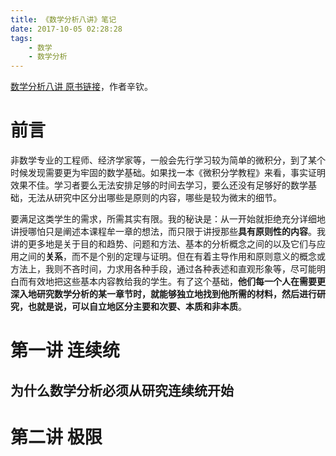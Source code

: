 ```yaml
---
title: 《数学分析八讲》笔记
date: 2017-10-05 02:28:28
tags:
	- 数学
	- 数学分析
---
```


[数学分析八讲 原书链接](https://book.douban.com/subject/4825571/)，作者辛钦。

# 前言

非数学专业的工程师、经济学家等，一般会先行学习较为简单的微积分，到了某个时候发现需要更为牢固的数学基础。如果找一本《微积分学教程》来看，事实证明效果不佳。学习者要么无法安排足够的时间去学习，要么还没有足够好的数学基础，无法从研究中区分出哪些是原则的内容，哪些是较为微末的细节。

要满足这类学生的需求，所需其实有限。我的秘诀是：从一开始就拒绝充分详细地讲授哪怕只是阐述本课程牟一章的想法，而只限于讲授那些**具有原则性的内容**。我讲的更多地是关于目的和趋势、问题和方法、基本的分析概念之间的以及它们与应用之间的**关系**，而不是个别的定理与证明。但在有着主导作用和原则意义的概念或方法上，我则不吝时间，力求用各种手段，通过各种表述和直观形象等，尽可能明白而有效地把这些基本内容教给我的学生。有了这个基础，**他们每一个人在需要更深入地研究数学分析的某一章节时，就能够独立地找到他所需的材料，然后进行研究，也就是说，可以自立地区分主要和次要、本质和非本质**。

# 第一讲 连续统

## 为什么数学分析必须从研究连续统开始



# 第二讲 极限

